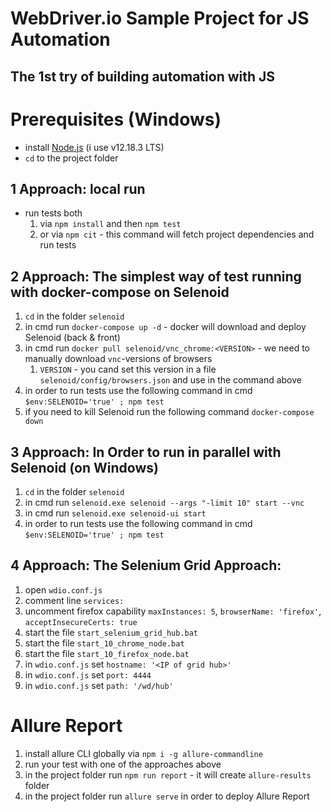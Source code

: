 # WebDriver.io Sample Project for JS Automation
## The 1st try of building automation with JS

# Prerequisites (Windows)
* install [Node.js][link] (i use v12.18.3 LTS)
* `cd` to the project folder

## 1 Approach: local run
* run tests both
    1. via `npm install` and then `npm test`
    2. or via `npm cit` - this command will fetch project dependencies and run tests

 ## 2 Approach: The simplest way of test running with docker-compose on Selenoid
 1. `cd` in the folder `selenoid`
 2. in cmd run `docker-compose up -d` - docker will download and deploy Selenoid (back & front)
 3. in cmd run `docker pull selenoid/vnc_chrome:<VERSION>` - we need to manually download `vnc`-versions of browsers
    1. `VERSION` - you cand set this version in a file `selenoid/config/browsers.json` and use in the command above
 4. in order to run tests use the following command in cmd `$env:SELENOID='true' ; npm test`
 5. if you need to kill Selenoid run the following command `docker-compose down`

 
 ## 3 Approach: In Order to run in parallel with Selenoid (on Windows)
 1. `cd` in the folder `selenoid`
 2. in cmd run `selenoid.exe selenoid --args "-limit 10" start --vnc`
 3. in cmd run `selenoid.exe selenoid-ui start`
 4. in order to run tests use the following command in cmd `$env:SELENOID='true' ; npm test`


## 4 Approach: The Selenium Grid Approach:
1. open `wdio.conf.js`
2. comment line `services:`
3. uncomment firefox capability `maxInstances: 5`, `browserName: 'firefox'`, `acceptInsecureCerts: true`
4. start the file `start_selenium_grid_hub.bat`
5. start the file `start_10_chrome_node.bat`
6. start the file `start_10_firefox_node.bat`
7. in `wdio.conf.js` set `hostname: '<IP of grid hub>'`
8. in `wdio.conf.js` set `port: 4444`
9. in `wdio.conf.js` set `path: '/wd/hub'`

# Allure Report
1. install allure CLI globally via `npm i -g allure-commandline`
2. run your test with one of the approaches above
3. in the project folder run `npm run report` - it will create `allure-results` folder
4. in the project folder run `allure serve` in order to deploy Allure Report 

[link]: https://nodejs.org/dist/v12.18.3/node-v12.18.3-x64.msi
